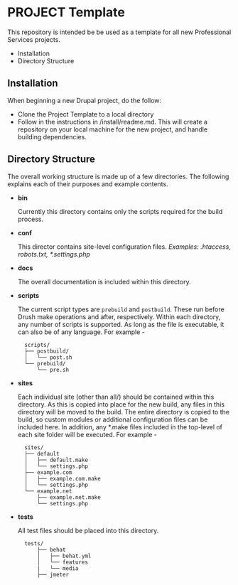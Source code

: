 # PROJECT Template

This repository is intended be be used as a template for all new Professional Services projects.

* Installation
* Directory Structure
    
## Installation

When beginning a new Drupal project, do the follow:

* Clone the Project Template to a local directory
* Follow in the instructions in /install/readme.md. This will create a repository on your local machine for the new project, and handle building dependencies.

## Directory Structure

The overall working structure is made up of a few directories. The following
explains each of their purposes and example contents.

- **bin**

    Currently this directory contains only the scripts required for the build process.

- **conf**

    This director contains site-level configuration files.
    _Examples: .htaccess, robots.txt, *.settings.php_

- **docs**

    The overall documentation is included within this directory.

- **scripts**

    The current script types are `prebuild` and `postbuild`. These run before Drush make operations and after, respectively. Within each directory, any number of scripts is supported. As long as the file is executable, it can also be of any language. For example -

        scripts/
        ├── postbuild/
        │   └── post.sh
        └── prebuild/
            └── pre.sh

- **sites**

    Each individual site (other than all/) should be contained within this directory. As this is copied into place for the new build, any files in this directory will be moved to the build. The entire directory is copied to the build, so custom modules or additional configuration files can be included here. In addition, any *.make files included in the top-level of each site folder will be executed. For example -

        sites/
        ├── default
        │   ├── default.make
        │   └── settings.php
        ├── example.com
        │   ├── example.com.make
        │   └── settings.php
        └── example.net
            ├── example.net.make
            └── settings.php

- **tests**

    All test files should be placed into this directory.
    
        tests/
            ├── behat
            │   ├── behat.yml
            │   └── features
            |   └── media
            ├── jmeter

